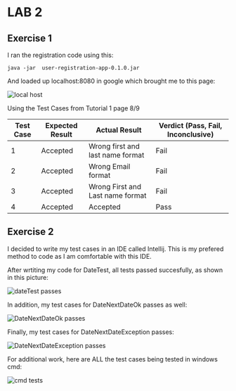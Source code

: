 # LAB 2
## Exercise 1

I ran the registration code using this:

`java -jar  user-registration-app-0.1.0.jar`

And loaded up localhost:8080 in google which brought me to this page:

![local host](https://user-images.githubusercontent.com/72233859/119575534-373d5b00-bd85-11eb-89c5-57b5817a493e.png)

Using the Test Cases from Tutorial 1 page 8/9

| Test Case | Expected Result | Actual Result | Verdict (Pass, Fail, Inconclusive) |
| ------------- | ------------- | ----------- | ---------------------------------- |
| 1 | Accepted  | Wrong first and last name format | Fail |
| 2 | Accepted  | Wrong Email format | Fail |
| 3 | Accepted  | Wrong First and Last name format | Fail|
| 4 | Accepted  | Accepted | Pass |

## Exercise 2

I decided to write my test cases in an IDE called Intellij. This is my prefered method to code as I am comfortable with this IDE. 

After wrtiting my code for DateTest, all tests passed succesfully, as shown in this picture:

![dateTest passes](https://user-images.githubusercontent.com/72233859/119909309-8cfb3a00-bf22-11eb-8cc8-a6a11b3ade85.png)


In addition, my test cases for DateNextDateOk passes as well:

![DateNextDateOk passes](https://user-images.githubusercontent.com/72233859/119909362-a8664500-bf22-11eb-8fda-35ae41205955.png)


Finally, my test cases for DateNextDateException passes:

![DateNextDateException passes](https://user-images.githubusercontent.com/72233859/119909401-ba47e800-bf22-11eb-94d5-00cb0eb71c3c.png)


For additional work, here are ALL the test cases being tested in windows cmd:

![cmd tests](https://user-images.githubusercontent.com/72233859/119909582-33dfd600-bf23-11eb-9e2b-5b18602083fd.png)
